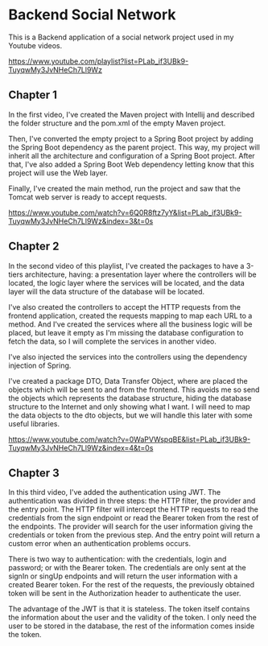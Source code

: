 # Backend Social Network

This is a Backend application of a social network project used in my Youtube
videos.

https://www.youtube.com/playlist?list=PLab_if3UBk9-TuyqwMy3JvNHeCh7Ll9Wz

## Chapter 1

In the first video, I've created the Maven project with Intellij and described
the folder structure and the pom.xml of the empty Maven project.

Then, I've converted the empty project to a Spring Boot project by adding the
Spring Boot dependency as the parent project. This way, my project will inherit
all the architecture and configuration of a Spring Boot project. After that,
I've also added a Spring Boot Web dependency letting know that this project
will use the Web layer.

Finally, I've created the main method, run the project and saw that the Tomcat
web server is ready to accept requests.

https://www.youtube.com/watch?v=6Q0R8ftz7yY&list=PLab_if3UBk9-TuyqwMy3JvNHeCh7Ll9Wz&index=3&t=0s

## Chapter 2

In the second video of this playlist, I've created the packages to have a 3-tiers
architecture, having: a presentation layer where the controllers will be located,
the logic layer where the services will be located, and the data layer will the data
structure of the database will be located. 

I've also created the controllers to accept the HTTP requests from the frontend 
application, created the requests mapping to map each URL to a method. And I've created 
the services where all the business logic will be placed, but leave it empty as I'm
missing the database configuration to fetch the data, so I will complete the services
in another video.

I've also injected the services into the controllers using the dependency injection
of Spring.

I've created a package DTO, Data Transfer Object, where are placed the objects which
will be sent to and from the frontend. This avoids me so send the objects which represents
the database structure, hiding the database structure to the Internet and only showing
what I want. I will need to map the data objects to the dto objects, but we will handle
this later with some useful libraries.

https://www.youtube.com/watch?v=0WaPVWspqBE&list=PLab_if3UBk9-TuyqwMy3JvNHeCh7Ll9Wz&index=4&t=0s


## Chapter 3

In this third video, I've added the authentication using JWT. The authentication was divided
in three steps: the HTTP filter, the provider and the entry point. The HTTP filter will intercept
the HTTP requests to read the credentials from the sign endpoint or read the Bearer token from
the rest of the endpoints. The provider will search for the user information giving the credentials
or token from the previous step. And the entry point will return a custom error when an authentication
problems occurs.

There is two way to authentication: with the credentials, login and password; or with the Bearer token.
The credentials are only sent at the signIn or singUp endpoints and will return the user information
with a created Bearer token. For the rest of the requests, the previously obtained token will be sent
in the Authorization header to authenticate the user.

The advantage of the JWT is that it is stateless. The token itself contains the information about the
user and the validity of the token. I only need the user to be stored in the database, the rest of
the information comes inside the token.
